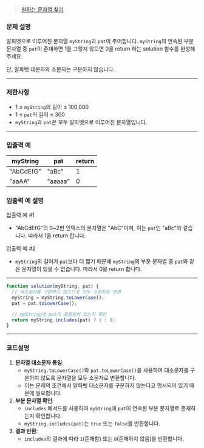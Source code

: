 > [원하는 문자열 찾기](https://school.programmers.co.kr/learn/courses/30/lessons/181878)

### **문제 설명**

알파벳으로 이루어진 문자열 `myString`과 `pat`이 주어집니다. `myString`의 연속된 부분 문자열 중 `pat`이 존재하면 1을 그렇지 않으면 0을 return 하는 solution 함수를 완성해 주세요.

단, 알파벳 대문자와 소문자는 구분하지 않습니다.

---

### 제한사항

- 1 ≤ `myString`의 길이 ≤ 100,000
- 1 ≤ `pat`의 길이 ≤ 300
- `myString`과 `pat`은 모두 알파벳으로 이루어진 문자열입니다.

---

### 입출력 예

| myString  | pat     | return |
| --------- | ------- | ------ |
| "AbCdEfG" | "aBc"   | 1      |
| "aaAA"    | "aaaaa" | 0      |

### 입출력 예 설명

입출력 예 #1

- "AbCdEfG"의 0~2번 인덱스의 문자열은 "AbC"이며, 이는 `pat`인 "aBc"와 같습니다. 따라서 1을 return 합니다.

입출력 예 #2

- `myString`의 길이가 `pat`보다 더 짧기 때문에 `myString`의 부분 문자열 중 `pat`와 같은 문자열이 있을 수 없습니다. 따라서 0을 return 합니다.

---

```jsx
function solution(myString, pat) {
  // 대소문자를 구분하지 않으므로 모두 소문자로 변환
  myString = myString.toLowerCase();
  pat = pat.toLowerCase();

  // myString에 pat이 포함되어 있는지 확인
  return myString.includes(pat) ? 1 : 0;
}
```

---

### 코드설명

1. **문자열 대소문자 통일**:
   - `myString.toLowerCase()`와 `pat.toLowerCase()`를 사용하여 대소문자를 구분하지 않도록 문자열을 모두 소문자로 변환합니다.
   - 이는 문제의 조건에서 알파벳 대소문자를 구분하지 않는다고 명시되어 있기 때문에 필요합니다.
2. **부분 문자열 확인**:
   - `includes` 메서드를 사용하여 `myString`에 `pat`이 연속된 부분 문자열로 존재하는지 확인합니다.
   - `myString.includes(pat)`는 `true` 또는 `false`를 반환합니다.
3. **결과 반환**:
   - `includes`의 결과에 따라 `1`(존재함) 또는 `0`(존재하지 않음)을 반환합니다.
